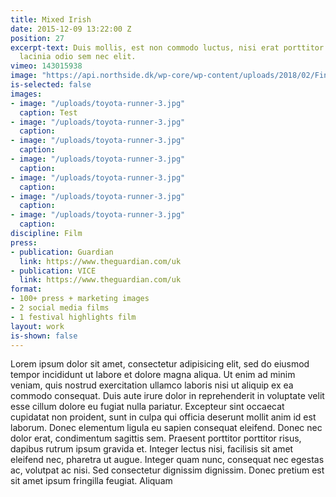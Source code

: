```yaml
---
title: Mixed Irish
date: 2015-12-09 13:22:00 Z
position: 27
excerpt-text: Duis mollis, est non commodo luctus, nisi erat porttitor ligula, eget
  lacinia odio sem nec elit.
vimeo: 143015938
image: "https://api.northside.dk/wp-core/wp-content/uploads/2018/02/Findlay_760x760_acf_cropped.png"
is-selected: false
images:
- image: "/uploads/toyota-runner-3.jpg"
  caption: Test
- image: "/uploads/toyota-runner-3.jpg"
  caption:
- image: "/uploads/toyota-runner-3.jpg"
  caption:
- image: "/uploads/toyota-runner-3.jpg"
  caption:
- image: "/uploads/toyota-runner-3.jpg"
  caption:
- image: "/uploads/toyota-runner-3.jpg"
  caption:
- image: "/uploads/toyota-runner-3.jpg"
  caption:
discipline: Film
press:
- publication: Guardian
  link: https://www.theguardian.com/uk
- publication: VICE
  link: https://www.theguardian.com/uk
format:
- 100+ press + marketing images
- 2 social media films
- 1 festival highlights film
layout: work
is-shown: false
---
```


Lorem ipsum dolor sit amet, consectetur adipisicing elit, sed do eiusmod tempor incididunt ut labore et dolore magna aliqua. Ut enim ad minim veniam, quis nostrud exercitation ullamco laboris nisi ut aliquip ex ea commodo consequat. Duis aute irure dolor in reprehenderit in voluptate velit esse cillum dolore eu fugiat nulla pariatur. Excepteur sint occaecat cupidatat non proident, sunt in culpa qui officia deserunt mollit anim id est laborum. Donec elementum ligula eu sapien consequat eleifend. Donec nec dolor erat, condimentum sagittis sem. Praesent porttitor porttitor risus, dapibus rutrum ipsum gravida et. Integer lectus nisi, facilisis sit amet eleifend nec, pharetra ut augue. Integer quam nunc, consequat nec egestas ac, volutpat ac nisi. Sed consectetur dignissim dignissim. Donec pretium est sit amet ipsum fringilla feugiat. Aliquam
